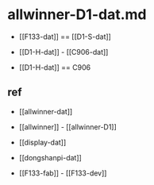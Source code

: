 # allwinner-D1-dat.md

- [[F133-dat]] == [[D1-S-dat]] 

- [[D1-H-dat]] - [[C906-dat]]

- [[D1-H-dat]] == C906 


## ref 

- [[allwinner-dat]]

- [[allwinner]] - [[allwinner-D1]]

- [[display-dat]]

- [[dongshanpi-dat]]

- [[F133-fab]] - [[F133-dev]]